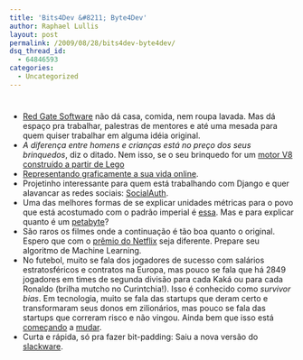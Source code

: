 ```yaml
---
title: 'Bits4Dev &#8211; Byte4Dev'
author: Raphael Lullis
layout: post
permalink: /2009/08/28/bits4dev-byte4dev/
dsq_thread_id:
  - 64846593
categories:
  - Uncategorized
---
```

# 

*   [Red Gate Software][1] não dá casa, comida, nem roupa lavada. Mas dá espaço pra trabalhar, palestras de mentores e até uma mesada para quem quiser trabalhar em alguma idéia original.
*   *A diferença entre homens e crianças está no preço dos seus brinquedos*, diz o ditado. Nem isso, se o seu brinquedo for um [motor V8 construído a partir de Lego][2]
*   [Representando graficamente a sua vida online][3].
*   Projetinho interessante para quem está trabalhando com Django e quer alavancar as redes sociais: [SocialAuth][4].
*   Uma das melhores formas de se explicar unidades métricas para o povo que está acostumado com o padrão imperial é [essa][5]. Mas e para explicar quanto é um [petabyte][6]?
*   São raros os filmes onde a continuação é tão boa quanto o original. Espero que com o [prêmio do Netflix][7] seja diferente. Prepare seu algoritmo de Machine Learning.
*   No futebol, muito se fala dos jogadores de sucesso com salários estratosféricos e contratos na Europa, mas pouco se fala que há 2849 jogadores em times de segunda divisão para cada Kaká ou para cada Ronaldo (brilha mutcho no Curintchia!). Isso é conhecido como *survivor bias*. Em tecnologia, muito se fala das startups que deram certo e transformaram seus donos em zilionários, mas pouco se fala das startups que correram risco e não vingou. Ainda bem que isso está [começando][8] a [mudar][9].
*   Curta e rápida, só pra fazer bit-padding: Saiu a nova versão do [slackware][10].

 [1]: http://blog.businessofsoftware.org/2009/08/the-accidental-incubator.html
 [2]: http://www.nicjasno.com/node/1019
 [3]: http://personas.media.mit.edu/personasWeb
 [4]: http://uswaretech.com/blog/2009/08/django-socialauth-login-via-twitter-facebook-openid-yahoo-google/
 [5]: http://xkcd.com/526/
 [6]: http://cache.gawker.com/assets/images/gizmodo/2009/07/whatsapetabyte.gif
 [7]: http://www.netflixprize.com/community/viewtopic.php?id=1520
 [8]: http://tipjoys2cents.blogspot.com/2009/08/so-long-and-thanks-for-all-fish.html
 [9]: http://snaptalent.com
 [10]: http://www.slackware.com/announce/13.0.php